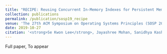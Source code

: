 ```yaml
---
title: "RECIPE: Reusing Concurrent In-Memory Indexes for Persistent Memory"
collection: publications
permalink: /publication/sosp19_recipe
venue: 'The 27th ACM Symposium on Operating Systems Principles (SOSP 2019)'
date: 2019-10-27
citation: '<strong>Se Kwon Lee</strong>, Jayashree Mohan, Sanidhya Kashyap, Taesoo Kim, and Vijay Chidambaram, Proceedings of <i>the 27th ACM Symposium on Operating Systems Principles </i> (<strong>SOSP 2019</strong>).'
---
```

Full paper, To appear
